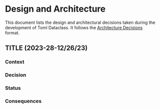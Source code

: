 # Design and Architecture

This document lists the design and architectural decisions taken 
during the development of Toml Dataclass. It follows
the [Architecture Decisions](https://cognitect.com/blog/2011/11/15/documenting-architecture-decisions.html) format.

## TITLE (2023-28-12/26/23)

### Context 

### Decision 

### Status 

### Consequences 

